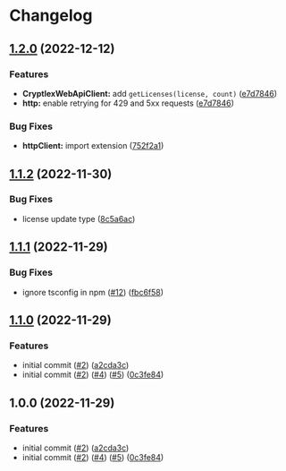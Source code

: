 # Changelog

## [1.2.0](https://github.com/cryptlex/web-api-client-js/compare/v1.1.2...v1.2.0) (2022-12-12)


### Features

* **CryptlexWebApiClient:** add `getLicenses(license, count)` ([e7d7846](https://github.com/cryptlex/web-api-client-js/commit/e7d7846c88c1775b5ca1e561fa6d4cad12c1d676))
* **http:** enable retrying for 429 and 5xx requests ([e7d7846](https://github.com/cryptlex/web-api-client-js/commit/e7d7846c88c1775b5ca1e561fa6d4cad12c1d676))


### Bug Fixes

* **httpClient:** import extension ([752f2a1](https://github.com/cryptlex/web-api-client-js/commit/752f2a1f39fdd2d1f59937019cd6247d798cc70a))

## [1.1.2](https://github.com/cryptlex/web-api-client-js/compare/v1.1.1...v1.1.2) (2022-11-30)


### Bug Fixes

* license update type ([8c5a6ac](https://github.com/cryptlex/web-api-client-js/commit/8c5a6ace082370b78563fb41c485505025cf8b14))

## [1.1.1](https://github.com/cryptlex/web-api-client-js/compare/v1.1.0...v1.1.1) (2022-11-29)


### Bug Fixes

* ignore tsconfig in npm ([#12](https://github.com/cryptlex/web-api-client-js/issues/12)) ([fbc6f58](https://github.com/cryptlex/web-api-client-js/commit/fbc6f5811d2a3ebad47f8f68ffb3a3c4abe904df))

## [1.1.0](https://github.com/cryptlex/web-api-client-js/compare/v1.0.0...v1.1.0) (2022-11-29)


### Features

* initial commit ([#2](https://github.com/cryptlex/web-api-client-js/issues/2)) ([a2cda3c](https://github.com/cryptlex/web-api-client-js/commit/a2cda3c6dca3d9e004c84a6d006680ffcd4dd29d))
* initial commit ([#2](https://github.com/cryptlex/web-api-client-js/issues/2)) ([#4](https://github.com/cryptlex/web-api-client-js/issues/4)) ([#5](https://github.com/cryptlex/web-api-client-js/issues/5)) ([0c3fe84](https://github.com/cryptlex/web-api-client-js/commit/0c3fe845b8bc81a38700d05009f8296176e9ca60))

## 1.0.0 (2022-11-29)


### Features

* initial commit ([#2](https://github.com/cryptlex/web-api-client-js/issues/2)) ([a2cda3c](https://github.com/cryptlex/web-api-client-js/commit/a2cda3c6dca3d9e004c84a6d006680ffcd4dd29d))
* initial commit ([#2](https://github.com/cryptlex/web-api-client-js/issues/2)) ([#4](https://github.com/cryptlex/web-api-client-js/issues/4)) ([#5](https://github.com/cryptlex/web-api-client-js/issues/5)) ([0c3fe84](https://github.com/cryptlex/web-api-client-js/commit/0c3fe845b8bc81a38700d05009f8296176e9ca60))
